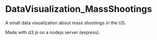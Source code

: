 # DataVisualization_MassShootings

A small data visualization about mass shootings in the US. 

Made with d3 js on a nodejs server (express).
